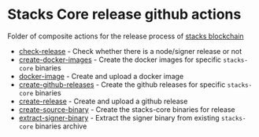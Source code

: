 # Stacks Core release github actions

Folder of composite actions for the release process of [stacks blockchain](https://github.com/stacks-network/stacks-core)

- [check-release](./check-release) - Check whether there is a node/signer release or not
- [create-docker-images](./create-docker-images) - Create the docker images for specific `stacks-core` binaries
- [docker-image](./docker-image) - Create and upload a docker image
- [create-github-releases](./create-github-releases) - Create the github releases for specific `stacks-core` binaries
- [create-release](./create-release) - Create and upload a github release
- [create-source-binary](./create-source-binary) - Create the stacks-core binaries for release
- [extract-signer-binary](./extract-signer-binary) - Extract the signer binary from existing `stacks-core` binaries archive
